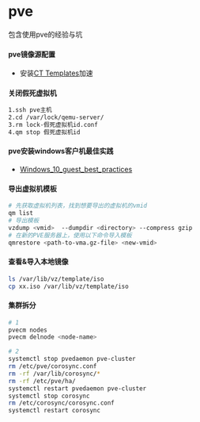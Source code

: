 # pve
包含使用pve的经验与坑


#### pve镜像源配置
- 安装[CT Templates](https://mirrors.tuna.tsinghua.edu.cn/help/proxmox/)加速

#### 关闭假死虚拟机
```bash
1.ssh pve主机
2.cd /var/lock/qemu-server/
3.rm lock-假死虚拟机id.conf
4.qm stop 假死虚拟机id
```

#### pve安装windows客户机最佳实践
- [Windows_10_guest_best_practices](https://pve.proxmox.com/wiki/Windows_10_guest_best_practices)

#### 导出虚拟机模板
```bash
# 先获取虚拟机列表，找到想要导出的虚拟机的vmid
qm list
# 导出模板
vzdump <vmid>  --dumpdir <directory> --compress gzip
# 在新的PVE服务器上，使用以下命令导入模板
qmrestore <path-to-vma.gz-file> <new-vmid>
```

#### 查看&导入本地镜像
```bash
ls /var/lib/vz/template/iso
cp xx.iso /var/lib/vz/template/iso
```

#### 集群拆分
```bash
# 1
pvecm nodes
pvecm delnode <node-name>

# 2
systemctl stop pvedaemon pve-cluster
rm /etc/pve/corosync.conf
rm -rf /var/lib/corosync/*
rm -rf /etc/pve/ha/
systemctl restart pvedaemon pve-cluster
systemctl stop corosync
rm /etc/corosync/corosync.conf
systemctl restart corosync
```
